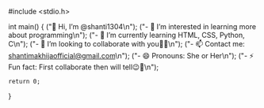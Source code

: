 #include <stdio.h>

int main() {
   ("👋 Hi, I’m @shanti1304\n");
   ("- 👀 I’m interested in learning more about programming\n");
   ("- 🌱 I’m currently learning HTML, CSS, Python, C\n");
   ("- 💞️ I’m looking to collaborate with you👀👀\n");
   ("- 📫 Contact me: shantimakhijaofficial@gmail.com\n");
   ("- 😄 Pronouns: She or Her\n");
   ("- ⚡ Fun fact: First collaborate then will tell😉👀\n");

    return 0;
}

<!---
shanti1304/shanti1304 is a ✨ special ✨ repository because its `README.md` (this file) appears on your GitHub profile.
You can click the Preview link to take a look at your changes.
--->
